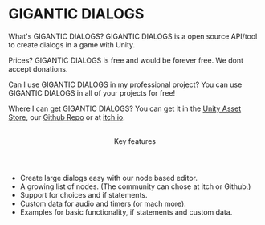# GIGANTIC DIALOGS

What's GIGANTIC DIALOGS?
GIGANTIC DIALOGS is a open source API/tool to create dialogs in a game with Unity.


Prices?
GIGANTIC DIALOGS is free and would be forever free. We dont accept donations.


Can I use GIGANTIC DIALOGS in my professional project?</header>
You can use GIGANTIC DIALOGS in all of your projects for free!


Where I can get GIGANTIC DIALOGS?</header>
You can get it in the <a href="" >Unity Asset Store</a>, our <a href="https://github.com/GiganticPlay/gigantic-dialogs" >Github Repo</a> or at <a href="https://gigantic-play.itch.io/gigantic-dialogs" >itch.io</a>.
<br>
<br>
<header>Key features</header>
<ul>
<li> Create large dialogs easy with our node based editor.</li>
<li> A growing list of nodes. (The community can chose at itch or Github.)</li>
<li> Support for choices and if statements.</li>
<li> Custom data for audio and timers (or mach more).</li>
<li> Examples for basic functionality, if statements and custom data.</li>
